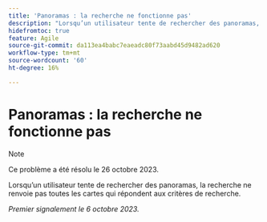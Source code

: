 ```yaml
---
title: 'Panoramas : la recherche ne fonctionne pas'
description: "Lorsqu’un utilisateur tente de rechercher des panoramas, la recherche ne renvoie pas toutes les cartes qui répondent aux critères de recherche."
hidefromtoc: true
feature: Agile
source-git-commit: da113ea4babc7eaeadc80f73aabd45d9482ad620
workflow-type: tm+mt
source-wordcount: '60'
ht-degree: 16%

---
```



# Panoramas : la recherche ne fonctionne pas

>[!NOTE]
>
>Ce problème a été résolu le 26 octobre 2023.

Lorsqu’un utilisateur tente de rechercher des panoramas, la recherche ne renvoie pas toutes les cartes qui répondent aux critères de recherche.

_Premier signalement le 6 octobre 2023._
